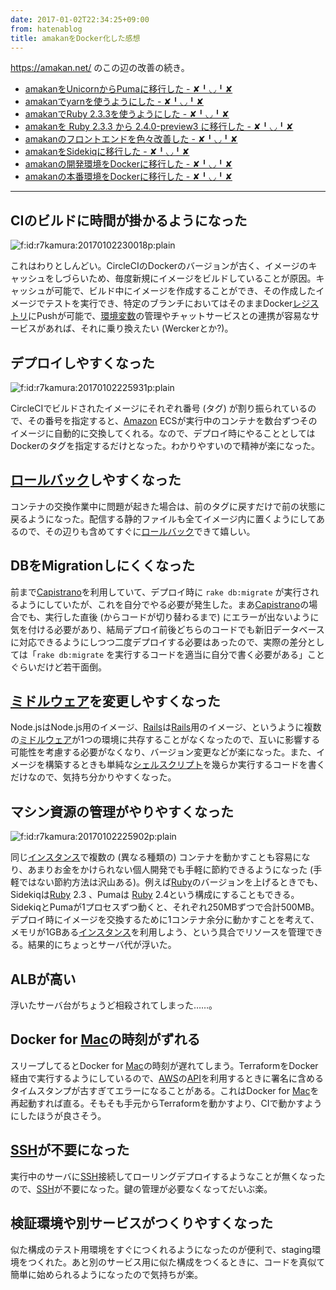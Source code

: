 ```yaml
---
date: 2017-01-02T22:34:25+09:00
from: hatenablog
title: amakanをDocker化した感想
---
```


<p><a href="https://amakan.net/">https://amakan.net/</a> のこの辺の改善の続き。</p>

<ul>
<li><a href="http://r7kamura.hatenablog.com/entry/2016/12/08/001413">amakanをUnicornからPumaに移行した - ✘╹◡╹✘</a></li>
<li><a href="http://r7kamura.hatenablog.com/entry/2016/12/08/061203">amakanでyarnを使うようにした - ✘╹◡╹✘</a></li>
<li><a href="http://r7kamura.hatenablog.com/entry/2016/12/09/201115">amakanでRuby 2.3.3を使うようにした - ✘╹◡╹✘</a></li>
<li><a href="http://r7kamura.hatenablog.com/entry/2016/12/10/221600">amakanを Ruby 2.3.3 から 2.4.0-preview3 に移行した - ✘╹◡╹✘</a></li>
<li><a href="http://r7kamura.hatenablog.com/entry/2016/12/13/074119">amakanのフロントエンドを色々改善した - ✘╹◡╹✘</a></li>
<li><a href="http://r7kamura.hatenablog.com/entry/2016/12/18/212642">amakanをSidekiqに移行した - ✘╹◡╹✘</a></li>
<li><a href="http://r7kamura.hatenablog.com/entry/2016/12/21/010420">amakanの開発環境をDockerに移行した - ✘╹◡╹✘</a></li>
<li><a href="http://r7kamura.hatenablog.com/entry/2016/12/26/041931">amakanの本番環境をDockerに移行した - ✘╹◡╹✘</a></li>
</ul>


<hr />

<h2>CIのビルドに時間が掛かるようになった</h2>

<p><span itemscope itemtype="http://schema.org/Photograph"><img src="https://cdn-ak.f.st-hatena.com/images/fotolife/r/r7kamura/20170102/20170102230018.png" alt="f:id:r7kamura:20170102230018p:plain" title="f:id:r7kamura:20170102230018p:plain" class="hatena-fotolife" itemprop="image"></span></p>

<p>これはわりとしんどい。CircleCIのDockerのバージョンが古く、イメージのキャッシュをしづらいため、毎度新規にイメージをビルドしていることが原因。キャッシュが可能で、ビルド中にイメージを作成することができ、その作成したイメージでテストを実行でき、特定のブランチにおいてはそのままDocker<a class="keyword" href="http://d.hatena.ne.jp/keyword/%A5%EC%A5%B8%A5%B9%A5%C8%A5%EA">レジストリ</a>にPushが可能で、<a class="keyword" href="http://d.hatena.ne.jp/keyword/%B4%C4%B6%AD%CA%D1%BF%F4">環境変数</a>の管理やチャットサービスとの連携が容易なサービスがあれば、それに乗り換えたい (Werckerとか?)。</p>

<h2>デプロイしやすくなった</h2>

<p><span itemscope itemtype="http://schema.org/Photograph"><img src="https://cdn-ak.f.st-hatena.com/images/fotolife/r/r7kamura/20170102/20170102225931.png" alt="f:id:r7kamura:20170102225931p:plain" title="f:id:r7kamura:20170102225931p:plain" class="hatena-fotolife" itemprop="image"></span></p>

<p>CircleCIでビルドされたイメージにそれぞれ番号 (タグ) が割り振られているので、その番号を指定すると、<a class="keyword" href="http://d.hatena.ne.jp/keyword/Amazon">Amazon</a> ECSが実行中のコンテナを数台ずつそのイメージに自動的に交換してくれる。なので、デプロイ時にやることとしてはDockerのタグを指定するだけとなった。わかりやすいので精神が楽になった。</p>

<h2><a class="keyword" href="http://d.hatena.ne.jp/keyword/%A5%ED%A1%BC%A5%EB%A5%D0%A5%C3%A5%AF">ロールバック</a>しやすくなった</h2>

<p>コンテナの交換作業中に問題が起きた場合は、前のタグに戻すだけで前の状態に戻るようになった。配信する静的ファイルも全てイメージ内に置くようにしてあるので、その辺りも含めてすぐに<a class="keyword" href="http://d.hatena.ne.jp/keyword/%A5%ED%A1%BC%A5%EB%A5%D0%A5%C3%A5%AF">ロールバック</a>できて嬉しい。</p>

<h2>DBをMigrationしにくくなった</h2>

<p>前まで<a class="keyword" href="http://d.hatena.ne.jp/keyword/Capistrano">Capistrano</a>を利用していて、デプロイ時に <code>rake db:migrate</code> が実行されるようにしていたが、これを自分でやる必要が発生した。まあ<a class="keyword" href="http://d.hatena.ne.jp/keyword/Capistrano">Capistrano</a>の場合でも、実行した直後 (からコードが切り替わるまで) にエラーが出ないように気を付ける必要があり、結局デプロイ前後どちらのコードでも新旧データベースに対応できるようにしつつ二度デプロイする必要はあったので、実際の差分としては「<code>rake db:migrate</code> を実行するコードを適当に自分で書く必要がある」ことぐらいだけど若干面倒。</p>

<h2><a class="keyword" href="http://d.hatena.ne.jp/keyword/%A5%DF%A5%C9%A5%EB%A5%A6%A5%A7%A5%A2">ミドルウェア</a>を変更しやすくなった</h2>

<p>Node.jsはNode.js用のイメージ、<a class="keyword" href="http://d.hatena.ne.jp/keyword/Rails">Rails</a>は<a class="keyword" href="http://d.hatena.ne.jp/keyword/Rails">Rails</a>用のイメージ、というように複数の<a class="keyword" href="http://d.hatena.ne.jp/keyword/%A5%DF%A5%C9%A5%EB%A5%A6%A5%A7%A5%A2">ミドルウェア</a>が1つの環境に共存することがなくなったので、互いに影響する可能性を考慮する必要がなくなり、バージョン変更などが楽になった。また、イメージを構築するときも単純な<a class="keyword" href="http://d.hatena.ne.jp/keyword/%A5%B7%A5%A7%A5%EB%A5%B9%A5%AF%A5%EA%A5%D7%A5%C8">シェルスクリプト</a>を幾らか実行するコードを書くだけなので、気持ち分かりやすくなった。</p>

<h2>マシン資源の管理がやりやすくなった</h2>

<p><span itemscope itemtype="http://schema.org/Photograph"><img src="https://cdn-ak.f.st-hatena.com/images/fotolife/r/r7kamura/20170102/20170102225902.png" alt="f:id:r7kamura:20170102225902p:plain" title="f:id:r7kamura:20170102225902p:plain" class="hatena-fotolife" itemprop="image"></span></p>

<p>同じ<a class="keyword" href="http://d.hatena.ne.jp/keyword/%A5%A4%A5%F3%A5%B9%A5%BF%A5%F3%A5%B9">インスタンス</a>で複数の (異なる種類の) コンテナを動かすことも容易になり、あまりお金をかけられない個人開発でも手軽に節約できるようになった (手軽ではない節約方法は沢山ある)。例えば<a class="keyword" href="http://d.hatena.ne.jp/keyword/Ruby">Ruby</a>のバージョンを上げるときでも、Sidekiqは<a class="keyword" href="http://d.hatena.ne.jp/keyword/Ruby">Ruby</a> 2.3 、Pumaは <a class="keyword" href="http://d.hatena.ne.jp/keyword/Ruby">Ruby</a> 2.4という構成にすることもできる。SidekiqとPumaが1プロセスずつ動くと、それぞれ250MBずつで合計500MB。デプロイ時にイメージを交換するために1コンテナ余分に動かすことを考えて、メモリが1GBある<a class="keyword" href="http://d.hatena.ne.jp/keyword/%A5%A4%A5%F3%A5%B9%A5%BF%A5%F3%A5%B9">インスタンス</a>を利用しよう、という具合でリソースを管理できる。結果的にちょっとサーバ代が浮いた。</p>

<h2>ALBが高い</h2>

<p>浮いたサーバ台がちょうど相殺されてしまった……。</p>

<h2>Docker for <a class="keyword" href="http://d.hatena.ne.jp/keyword/Mac">Mac</a>の時刻がずれる</h2>

<p>スリープしてるとDocker for <a class="keyword" href="http://d.hatena.ne.jp/keyword/Mac">Mac</a>の時刻が遅れてしまう。TerraformをDocker経由で実行するようにしているので、<a class="keyword" href="http://d.hatena.ne.jp/keyword/AWS">AWS</a>の<a class="keyword" href="http://d.hatena.ne.jp/keyword/API">API</a>を利用するときに署名に含めるタイムスタンプが古すぎてエラーになることがある。これはDocker for <a class="keyword" href="http://d.hatena.ne.jp/keyword/Mac">Mac</a>を再起動すれば直る。そもそも手元からTerraformを動かすより、CIで動かすようにしたほうが良さそう。</p>

<h2><a class="keyword" href="http://d.hatena.ne.jp/keyword/SSH">SSH</a>が不要になった</h2>

<p>実行中のサーバに<a class="keyword" href="http://d.hatena.ne.jp/keyword/SSH">SSH</a>接続してローリングデプロイするようなことが無くなったので、<a class="keyword" href="http://d.hatena.ne.jp/keyword/SSH">SSH</a>が不要になった。鍵の管理が必要なくなってだいぶ楽。</p>

<h2>検証環境や別サービスがつくりやすくなった</h2>

<p>似た構成のテスト用環境をすぐにつくれるようになったのが便利で、staging環境をつくれた。あと別のサービス用に似た構成をつくるときに、コードを真似て簡単に始められるようになったので気持ちが楽。</p>

